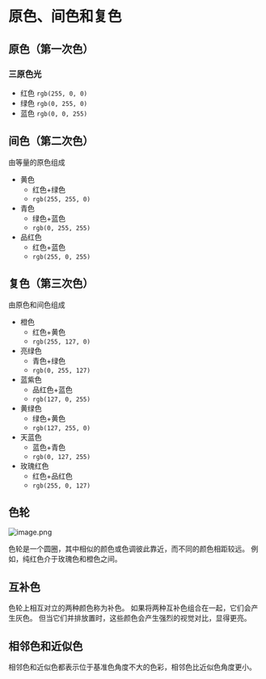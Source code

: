 # 原色、间色和复色

## 原色（第一次色）

### 三原色光

- 红色 `rgb(255, 0, 0)`
- 绿色  `rgb(0, 255, 0)`
- 蓝色  `rgb(0, 0, 255)`

## 间色（第二次色）

由等量的原色组成

- 黄色 
	- 红色+绿色 
	- `rgb(255, 255, 0)`
- 青色 
	- 绿色+蓝色 
	- `rgb(0, 255, 255)`
- 品红色 
	- 红色+蓝色 
	- `rgb(255, 0, 255)`

## 复色（第三次色）

由原色和间色组成

- 橙色
	- 红色+黄色
	- `rgb(255, 127, 0)`
- 亮绿色 
	- 青色+绿色
	- `rgb(0, 255, 127)`
- 蓝紫色
	- 品红色+蓝色 
	- `rgb(127, 0, 255)`
- 黄绿色
	- 绿色+黄色 
	- `rgb(127, 255, 0)`
- 天蓝色
	- 蓝色+青色 
	- `rgb(0, 127, 255)`
- 玫瑰红色
	- 红色+品红色 
	- `rgb(255, 0, 127)`

## 色轮

![image.png](https://cdn.jsdelivr.net/gh/yunshen-1995/pic-bed@main/img/20230601140514.png)

色轮是一个圆圈，其中相似的颜色或色调彼此靠近，而不同的颜色相距较远。 例如，纯红色介于玫瑰色和橙色之间。

## 互补色

色轮上相互对立的两种颜色称为补色。 如果将两种互补色组合在一起，它们会产生灰色。 但当它们并排放置时，这些颜色会产生强烈的视觉对比，显得更亮。

## 相邻色和近似色

相邻色和近似色都表示位于基准色角度不大的色彩，相邻色比近似色角度更小。
